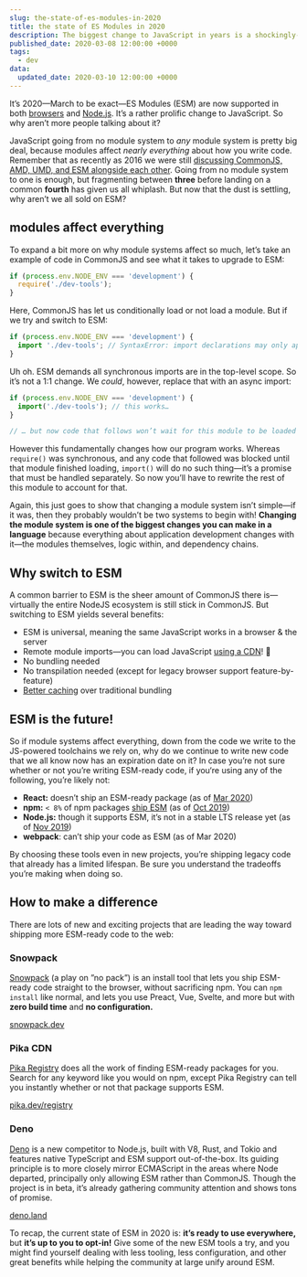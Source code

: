 ```yaml
---
slug: the-state-of-es-modules-in-2020
title: the state of ES Modules in 2020
description: The biggest change to JavaScript in years is a shockingly-quiet revolution
published_date: 2020-03-08 12:00:00 +0000
tags:
  - dev
data:
  updated_date: 2020-03-10 12:00:00 +0000
---
```


It’s 2020—March to be exact—ES Modules (ESM) are now supported in both [browsers][esm-browser] and
[Node.js][esm-node]. It’s a rather prolific change to JavaScript. So why aren’t more people talking
about it?

JavaScript going from no module system to _any_ module system is pretty big deal, because modules
affect _nearly everything_ about how you write code. Remember that as recently as 2016 we were still
[discussing CommonJS, AMD, UMD, and ESM alongside each other][js-modules]. Going from no module
system to one is enough, but fragmenting between **three** before landing on a common **fourth** has
given us all whiplash. But now that the dust is settling, why aren’t we all sold on ESM?

## modules affect everything

To expand a bit more on why module systems affect so much, let’s take an example of code in CommonJS
and see what it takes to upgrade to ESM:

```js
if (process.env.NODE_ENV === 'development') {
  require('./dev-tools');
}
```

Here, CommonJS has let us conditionally load or not load a module. But if we try and switch to ESM:

```js
if (process.env.NODE_ENV === 'development') {
  import './dev-tools'; // SyntaxError: import declarations may only appear at top level of a module
}
```

Uh oh. ESM demands all synchronous imports are in the top-level scope. So it’s not a 1:1 change. We
_could_, however, replace that with an async import:

```js
if (process.env.NODE_ENV === 'development') {
  import('./dev-tools'); // this works…
}

// … but now code that follows won’t wait for this module to be loaded because it’s async
```

However this fundamentally changes how our program works. Whereas `require()` was synchronous, and
any code that followed was blocked until that module finished loading, `import()` will do no such
thing—it’s a promise that must be handled separately. So now you’ll have to rewrite the rest of this
module to account for that.

Again, this just goes to show that changing a module system isn’t simple—if it was, then they
probably wouldn’t be two systems to begin with! **Changing the module system is one of the biggest
changes you can make in a language** because everything about application development changes with
it—the modules themselves, logic within, and dependency chains.

## Why switch to ESM

A common barrier to ESM is the sheer amount of CommonJS there is—virtually the entire NodeJS
ecosystem is still stick in CommonJS. But switching to ESM yields several benefits:

- ESM is universal, meaning the same JavaScript works in a browser & the server
- Remote module imports—you can load JavaScript [using a CDN][pika-cdn]! 🎉
- No bundling needed
- No transpilation needed (except for legacy browser support feature-by-feature)
- [Better caching][esm-caching] over traditional bundling

## ESM is the future!

So if module systems affect everything, down from the code we write to the JS-powered toolchains we
rely on, why do we continue to write new code that we all know now has an expiration date on it? In
case you’re not sure whether or not you’re writing ESM-ready code, if you‘re using any of the
following, you’re likely not:

- **React:** doesn’t ship an ESM-ready package (as of [Mar 2020][esm-react])
- **npm:** `< 8%` of npm packages [ship ESM][esm-npm] (as of [Oct 2019][esm-npm])
- **Node.js:** though it supports ESM, it’s not in a stable LTS release yet (as of [Nov
  2019][esm-node])
- **webpack**: can’t ship your code as ESM (as of Mar 2020)

By choosing these tools even in new projects, you’re shipping legacy code that already has a limited
lifespan. Be sure you understand the tradeoffs you’re making when doing so.

## How to make a difference

There are lots of new and exciting projects that are leading the way toward shipping more ESM-ready
code to the web:

### Snowpack

[Snowpack][snowpack] (a play on ”no pack”) is an install tool that lets you ship ESM-ready code
straight to the browser, without sacrificing npm. You can `npm install` like normal, and lets you
use Preact, Vue, Svelte, and more but with **zero build time** and **no configuration.**

[snowpack.dev][snowpack]

### Pika CDN

[Pika Registry][pika-registry] does all the work of finding ESM-ready packages for you. Search for
any keyword like you would on npm, except Pika Registry can tell you instantly whether or not that
package supports ESM.

[pika.dev/registry][pika-registry]

### Deno

[Deno][deno] is a new competitor to Node.js, built with V8, Rust, and Tokio and features native
TypeScript and ESM support out-of-the-box. Its guiding principle is to more closely mirror
ECMAScript in the areas where Node departed, principally only allowing ESM rather than CommonJS.
Though the project is in beta, it’s already gathering community attention and shows tons of promise.

[deno.land][deno]

To recap, the current state of ESM in 2020 is: **it’s ready to use everywhere,** but **it’s up to
you to opt-in!** Give some of the new ESM tools a try, and you might find yourself dealing with less
tooling, less configuration, and other great benefits while helping the community at large unify
around ESM.

[deno]: https://deno.land/
[esm-browser]: https://caniuse.com/#feat=es6-module
[esm-caching]: https://dev.to/pika/a-future-without-webpack-ago
[esm-node]:
  https://medium.com/@nodejs/announcing-core-node-js-support-for-ecmascript-modules-c5d6dc29b663
[esm-npm]: https://www.pika.dev/about/stats
[esm-react]: https://github.com/facebook/react/issues/11503
[esm-spec]: https://www.ecma-international.org/ecma-262/6.0/#sec-modules
[js-modules]: https://auth0.com/blog/javascript-module-systems-showdown/
[pika-cdn]: https://www.pika.dev/cdn
[pika-registry]: https://www.pika.dev/registry
[snowpack]: https://www.snowpack.dev/
